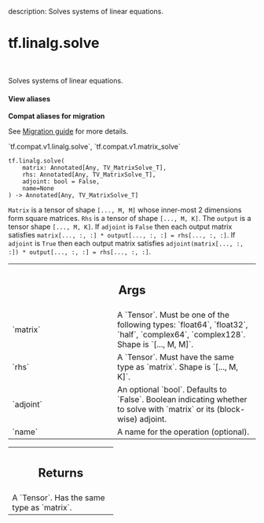 description: Solves systems of linear equations.

<div itemscope itemtype="http://developers.google.com/ReferenceObject">
<meta itemprop="name" content="tf.linalg.solve" />
<meta itemprop="path" content="Stable" />
</div>

# tf.linalg.solve

<!-- Insert buttons and diff -->

<table class="tfo-notebook-buttons tfo-api nocontent" align="left">

</table>



Solves systems of linear equations.


<section class="expandable">
  <h4 class="showalways">View aliases</h4>
  <p>
<b>Compat aliases for migration</b>
<p>See
<a href="https://www.tensorflow.org/guide/migrate">Migration guide</a> for
more details.</p>
<p>`tf.compat.v1.linalg.solve`, `tf.compat.v1.matrix_solve`</p>
</p>
</section>

<pre class="devsite-click-to-copy prettyprint lang-py tfo-signature-link">
<code>tf.linalg.solve(
    matrix: Annotated[Any, TV_MatrixSolve_T],
    rhs: Annotated[Any, TV_MatrixSolve_T],
    adjoint: bool = False,
    name=None
) -> Annotated[Any, TV_MatrixSolve_T]
</code></pre>



<!-- Placeholder for "Used in" -->

`Matrix` is a tensor of shape `[..., M, M]` whose inner-most 2 dimensions
form square matrices. `Rhs` is a tensor of shape `[..., M, K]`. The `output` is
a tensor shape `[..., M, K]`.  If `adjoint` is `False` then each output matrix
satisfies `matrix[..., :, :] * output[..., :, :] = rhs[..., :, :]`.
If `adjoint` is `True` then each output matrix satisfies
`adjoint(matrix[..., :, :]) * output[..., :, :] = rhs[..., :, :]`.

<!-- Tabular view -->
 <table class="responsive fixed orange">
<colgroup><col width="214px"><col></colgroup>
<tr><th colspan="2"><h2 class="add-link">Args</h2></th></tr>

<tr>
<td>
`matrix`<a id="matrix"></a>
</td>
<td>
A `Tensor`. Must be one of the following types: `float64`, `float32`, `half`, `complex64`, `complex128`.
Shape is `[..., M, M]`.
</td>
</tr><tr>
<td>
`rhs`<a id="rhs"></a>
</td>
<td>
A `Tensor`. Must have the same type as `matrix`.
Shape is `[..., M, K]`.
</td>
</tr><tr>
<td>
`adjoint`<a id="adjoint"></a>
</td>
<td>
An optional `bool`. Defaults to `False`.
Boolean indicating whether to solve with `matrix` or its (block-wise)
adjoint.
</td>
</tr><tr>
<td>
`name`<a id="name"></a>
</td>
<td>
A name for the operation (optional).
</td>
</tr>
</table>



<!-- Tabular view -->
 <table class="responsive fixed orange">
<colgroup><col width="214px"><col></colgroup>
<tr><th colspan="2"><h2 class="add-link">Returns</h2></th></tr>
<tr class="alt">
<td colspan="2">
A `Tensor`. Has the same type as `matrix`.
</td>
</tr>

</table>

